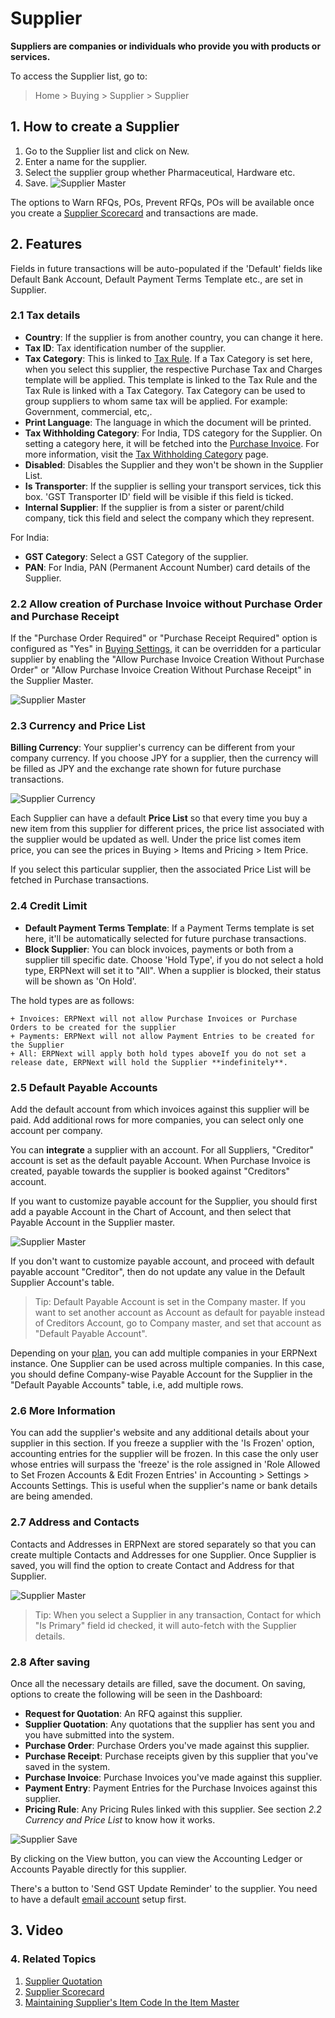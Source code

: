 
# Supplier



**Suppliers are companies or individuals who provide you with products or services.**


To access the Supplier list, go to:
> Home > Buying > Supplier > Supplier


## 1. How to create a Supplier


1. Go to the Supplier list and click on New.
2. Enter a name for the supplier.
3. Select the supplier group whether Pharmaceutical, Hardware etc.
4. Save.
![Supplier Master](/files/supplier-master.png)


The options to Warn RFQs, POs, Prevent RFQs, POs will be available once you create a [Supplier Scorecard](/docs/en/buying/supplier-scorecard) and transactions are made.


## 2. Features


Fields in future transactions will be auto-populated if the 'Default' fields like Default Bank Account, Default Payment Terms Template etc., are set in Supplier.


### 2.1 Tax details


* **Country**: If the supplier is from another country, you can change it here.
* **Tax ID**: Tax identification number of the supplier.
* **Tax Category**: This is linked to [Tax Rule](/docs/en/accounts/tax-rule). If a Tax Category is set here, when you select this supplier, the respective Purchase Tax and Charges template will be applied. This template is linked to the Tax Rule and the Tax Rule is linked with a Tax Category. Tax Category can be used to group suppliers to whom same tax will be applied. For example: Government, commercial, etc,.
* **Print Language**: The language in which the document will be printed.
* **Tax Withholding Category**: For India, TDS category for the Supplier. On setting a category here, it will be fetched into the [Purchase Invoice](/docs/en/accounts/purchase-invoice). For more information, visit the [Tax Withholding Category](/docs/en/accounts/tax-withholding-category) page.
* **Disabled**: Disables the Supplier and they won't be shown in the Supplier List.
* **Is Transporter**: If the supplier is selling your transport services, tick this box. 'GST Transporter ID' field will be visible if this field is ticked.
* **Internal Supplier**: If the supplier is from a sister or parent/child company, tick this field and select the company which they represent.


For India:


* **GST Category**: Select a GST Category of the supplier.
* **PAN**: For India, PAN (Permanent Account Number) card details of the Supplier.


### 2.2 Allow creation of Purchase Invoice without Purchase Order and Purchase Receipt


If the "Purchase Order Required" or "Purchase Receipt Required" option is configured as "Yes" in [Buying Settings](/docs/en/buying/buying-settings), it can be overridden for a particular supplier by enabling the "Allow Purchase Invoice Creation Without Purchase Order" or "Allow Purchase Invoice Creation Without Purchase Receipt" in the Supplier Master.


![Supplier Master](/files/supplier-po-pr-required.png)


### 2.3 Currency and Price List


**Billing Currency**: Your supplier's currency can be different from your company currency. If you choose JPY for a supplier, then the currency will be filled as JPY and the exchange rate shown for future purchase transactions.


![Supplier Currency](/files/supplier-currency.gif)


Each Supplier can have a default **Price List** so that every time you buy a new item from this supplier for different prices, the price list associated with the supplier would be updated as well. Under the price list comes item price, you can see the prices in Buying > Items and Pricing > Item Price.


If you select this particular supplier, then the associated Price List will be fetched in Purchase transactions.


### 2.4 Credit Limit


* **Default Payment Terms Template**: If a Payment Terms template is set here, it'll be automatically selected for future purchase transactions.
* **Block Supplier**: You can block invoices, payments or both from a supplier till specific date. Choose 'Hold Type', if you do not select a hold type, ERPNext will set it to "All". When a supplier is blocked, their status will be shown as 'On Hold'.


The hold types are as follows:


	+ Invoices: ERPNext will not allow Purchase Invoices or Purchase Orders to be created for the supplier
	+ Payments: ERPNext will not allow Payment Entries to be created for the Supplier
	+ All: ERPNext will apply both hold types aboveIf you do not set a release date, ERPNext will hold the Supplier **indefinitely**.


### 2.5 Default Payable Accounts


Add the default account from which invoices against this supplier will be paid. Add additional rows for more companies, you can select only one account per company.


You can **integrate** a supplier with an account. For all Suppliers, "Creditor" account is set as the default payable Account. When Purchase Invoice is created, payable towards the supplier is booked against "Creditors" account.


If you want to customize payable account for the Supplier, you should first add a payable Account in the Chart of Account, and then select that Payable Account in the Supplier master.


![Supplier Master](/files/supplier-payable-account.png)


If you don't want to customize payable account, and proceed with default payable account "Creditor", then do not update any value in the Default Supplier Account's table.


> Tip: Default Payable Account is set in the Company master. If you want to set another account as Account as default for payable instead of Creditors Account, go to Company master, and set that account as "Default Payable Account".


Depending on your [plan](https://erpnext.com/pricing), you can add multiple companies in your ERPNext instance. One Supplier can be used across multiple companies. In this case, you should define Company-wise Payable Account for the Supplier in the "Default Payable Accounts" table, i.e, add multiple rows.


### 2.6 More Information


You can add the supplier's website and any additional details about your supplier in this section. If you freeze a supplier with the 'Is Frozen' option, accounting entries for the supplier will be frozen. In this case the only user whose entries will surpass the 'freeze' is the role assigned in 'Role Allowed to Set Frozen Accounts & Edit Frozen Entries' in Accounting > Settings > Accounts Settings. This is useful when the supplier's name or bank details are being amended.


### 2.7 Address and Contacts


Contacts and Addresses in ERPNext are stored separately so that you can create multiple Contacts and Addresses for one Supplier. Once Supplier is saved, you will find the option to create Contact and Address for that Supplier.


![Supplier Master](/files/supplier-new-address-contact.png)


> Tip: When you select a Supplier in any transaction, Contact for which "Is Primary" field id checked, it will auto-fetch with the Supplier details.


### 2.8 After saving


Once all the necessary details are filled, save the document. On saving, options to create the following will be seen in the Dashboard:


* **Request for Quotation**: An RFQ against this supplier.
* **Supplier Quotation**: Any quotations that the supplier has sent you and you have submitted into the system.
* **Purchase Order**: Purchase Orders you've made against this supplier.
* **Purchase Receipt**: Purchase receipts given by this supplier that you've saved in the system.
* **Purchase Invoice**: Purchase Invoices you've made against this supplier.
* **Payment Entry**: Payment Entries for the Purchase Invoices against this supplier.
* **Pricing Rule**: Any Pricing Rules linked with this supplier. See section *2.2 Currency and Price List* to know how it works.


![Supplier Save](/files/supplier-save.png)


By clicking on the View button, you can view the Accounting Ledger or Accounts Payable directly for this supplier.


There's a button to 'Send GST Update Reminder' to the supplier. You need to have a default [email account](/docs/en/setting-up/email/email-account) setup first.


## 3. Video








### 4. Related Topics


1. [Supplier Quotation](/docs/en/buying/supplier-quotation)
2. [Supplier Scorecard](/docs/en/buying/supplier-scorecard)
3. [Maintaining Supplier's Item Code In the Item Master](/docs/en/buying/articles/maintaining-suppliers-part-no-in-item)




